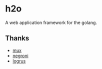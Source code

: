 # h2o
A  web application framework for the golang.


## Thanks
- [mux](https://github.com/gorilla/mux)
- [negroni](https://github.com/urfave/negroni)
- [logrus](https://github.com/Sirupsen/logrus)
